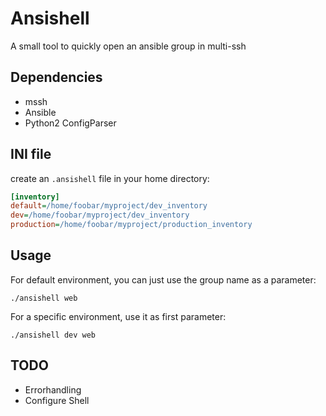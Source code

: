 # Ansishell

A small tool to quickly open an ansible group in multi-ssh

## Dependencies

* mssh
* Ansible
* Python2 ConfigParser

## INI file

create an `.ansishell` file in your home directory:

```ini
[inventory]
default=/home/foobar/myproject/dev_inventory
dev=/home/foobar/myproject/dev_inventory
production=/home/foobar/myproject/production_inventory
```

## Usage

For default environment, you can just use the group name as a parameter:

`./ansishell web`

For a specific environment, use it as first parameter:

`./ansishell dev web`

## TODO

* Errorhandling
* Configure Shell